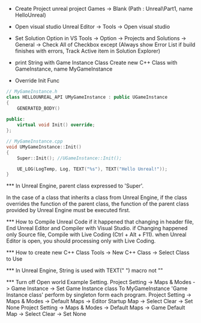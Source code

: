 
- Create Project
unreal project Games -> Blank (Path : Unreal\\Part1, name HelloUnreal)

- Open visual studio
Unreal Editor -> Tools -> Open visual studio 

- Set Solution Option in VS
Tools -> Option -> Projects and Solutions -> General -> Check All of Checkbox except (Always show Error List if build finishes with errors, Track Active item in Solution Explorer)

- print String with Game Instance Class
Create new C++ Class with GameInstance, name MyGameInstance

- Override Init Func
```c++
// MyGameInstance.h
class HELLOUNREAL_API UMyGameInstance : public UGameInstance
{
	GENERATED_BODY()
	
public:
	virtual void Init() override;
};
```

```c++
// MyGameInstance.cpp
void UMyGameInstance::Init()
{
	Super::Init(); //UGameInstance::Init();

	UE_LOG(LogTemp, Log, TEXT("%s"), TEXT("Hello Unreal!"));
}

```
\*** In Unreal Engine, parent class expressed to 'Super'.

In the case of a class that inherits a class from Unreal Engine, if the class overrides the function of the parent class, the function of the parent class provided by Unreal Engine must be executed first.

\*** How to Compile Unreal Code
if it happened that changing in header file, End Unreal Editor and Compiler with Visual Studio. if Changing happened only Source file, Compile with Live Coding (Ctrl + Alt + F11).
when Unreal Editor is open, you should processing only with Live Coding.

\*** How to  create new C++ Class
Tools -> New C++ Class -> Select Class to Use

\*** In Unreal Engine, String is used with TEXT(" ") macro not "" 

\*** Turn off Open world Example Setting.
Project Setting -> Maps & Modes -> Game Instance -> Set Game Instance class To MyGameInstance
'Game Instance class' perform by singleton form each program.
Project Setting -> Maps & Modes -> Default Maps ->  Editor Startup Map -> Select Clear -> Set None
Project Setting -> Maps & Modes -> Default Maps ->  Game Default Map -> Select Clear -> Set None
